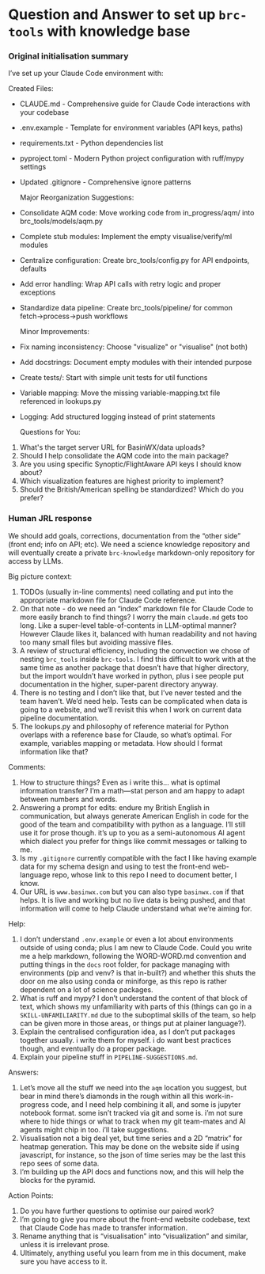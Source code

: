 # Question and Answer to set up `brc-tools` with knowledge base 

### Original initialisation summary

I’ve set up your Claude Code environment with:

  Created Files:

- CLAUDE.md - Comprehensive guide for Claude Code interactions with your codebase
- .env.example - Template for environment variables (API keys, paths)
- requirements.txt - Python dependencies list
- pyproject.toml - Modern Python project configuration with ruff/mypy settings
- Updated .gitignore - Comprehensive ignore patterns

  Major Reorganization Suggestions:

- Consolidate AQM code: Move working code from in_progress/aqm/ into brc_tools/models/aqm.py
- Complete stub modules: Implement the empty visualise/verify/ml modules
- Centralize configuration: Create brc_tools/config.py for API endpoints, defaults
- Add error handling: Wrap API calls with retry logic and proper exceptions
- Standardize data pipeline: Create brc_tools/pipeline/ for common fetch→process→push workflows

  Minor Improvements:

- Fix naming inconsistency: Choose "visualize" or "visualise" (not both)
- Add docstrings: Document empty modules with their intended purpose
- Create tests/: Start with simple unit tests for util functions
- Variable mapping: Move the missing variable-mapping.txt file referenced in lookups.py
- Logging: Add structured logging instead of print statements

  Questions for You:

1. What's the target server URL for BasinWX/data uploads?
2. Should I help consolidate the AQM code into the main package?
3. Are you using specific Synoptic/FlightAware API keys I should know about?
4. Which visualization features are highest priority to implement?
5. Should the British/American spelling be standardized? Which do you prefer?

### Human JRL response

We should add goals, corrections, documentation from the “other side” (front end; info on API; etc). We need a science knowledge repository and will eventually create a private `brc-knowledge` markdown-only repository for access by LLMs.

Big picture context:
1. TODOs (usually in-line comments) need collating and put into the appropriate markdown file for Claude Code reference.
2. On that note - do we need an “index” markdown file for Claude Code to more easily branch to find things? I worry the main `claude.md` gets too long. Like a super-level table-of-contents in LLM-optimal manner? However Claude likes it, balanced with human readability and not having too many small files but avoiding massive files.
3. A review of structural efficiency, including the convection we chose of nesting `brc_tools` inside `brc-tools`. I find this difficult to work with at the same time as another package that doesn’t have that higher directory, but the import wouldn’t have worked in python, plus i see people put documentation in the higher, super-parent directory anyway.
4. There is no testing and I don’t like that, but I’ve never tested and the team haven’t. We’d need help. Tests can be complicated when data is going to a website, and we’ll revisit this when I work on current data pipeline documentation.
5. The lookups.py and philosophy of reference material for Python overlaps with a reference base for Claude, so what’s optimal. For example, variables mapping or metadata. How should I format information like that?

Comments:
1. How to structure things? Even as i write this… what is optimal information transfer? I’m a math—stat person and am happy to adapt between numbers and words.
2. Answering a prompt for edits: endure my British English in communication, but always generate American English in code for the good of the team and compatibility with python as a language. I’ll still use it for prose though. it’s up to you as a semi-autonomous AI agent which dialect you prefer for things like commit messages or talking to me.
3. Is my `.gitignore` currently compatible with the fact I like having example data for my schema design and using to test the front-end web-language repo, whose link to this repo I need to document better, I know.
4. Our URL is `www.basinwx.com` but you can also type `basinwx.com` if that helps. It is live and working but no live data is being pushed, and that information will come to help Claude understand what we’re aiming for.

Help:
1. I don’t understand `.env.example` or even a lot about environments outside of using conda; plus I am new to Claude Code. Could you write me a help markdown, following the WORD-WORD.md convention and putting things in the `docs` root folder, for package managing with environments (pip and venv? is that in-built?) and whether this shuts the door on me also using conda or miniforge, as this repo is rather dependent on a lot of science packages.
2. What is ruff and mypy? I don’t understand the content of that block of text, which shows my unfamiliarity with parts of this (things can go in a `SKILL-UNFAMILIARITY.md` due to the suboptimal skills of the team, so help can be given more in those areas, or things put at plainer language?).
3. Explain the centralised configuration idea, as I don’t put packages together usually. i write them for myself. i do want best practices though, and eventually do a proper package.
4. Explain your pipeline stuff in `PIPELINE-SUGGESTIONS.md`.

Answers:
1. Let’s move all the stuff we need into the `aqm` location you suggest, but bear in mind there’s diamonds in the rough within all this work-in-progress code, and I need help combining it all, and some is jupyter notebook format. some isn’t tracked via git and some is. i’m not sure where to hide things or what to track when my git team-mates and AI agents might chip in too. i’ll take suggestions.
2. Visualisation not a big deal yet, but time series and a 2D “matrix” for heatmap generation. This may be done on the website side if using javascript, for instance, so the json of time series may be the last this repo sees of some data.
3. I’m building up the API docs and functions now, and this will help the blocks for the pyramid.


Action Points:
1. Do you have further questions to optimise our paired work?
2. I’m going to give you more about the front-end website codebase, text that Claude Code has made to transfer information.
3. Rename anything that is “visualisation” into “visualization” and similar, unless it is irrelevant prose.
4. Ultimately, anything useful you learn from me in this document, make sure you have access to it.
